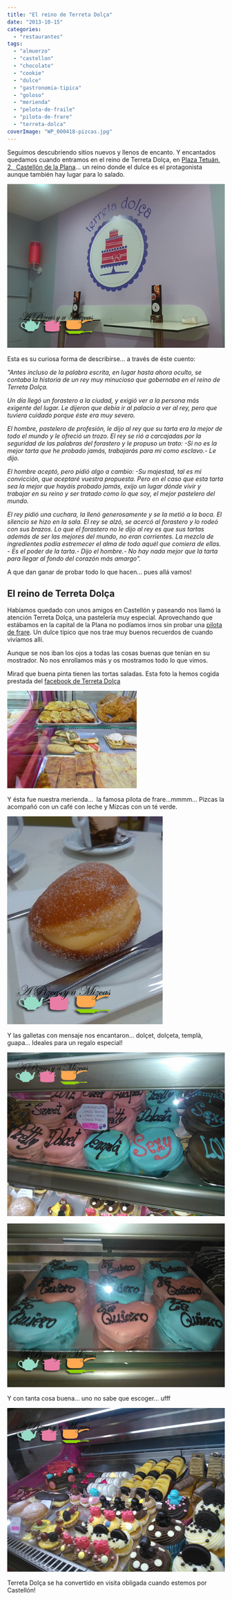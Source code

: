 ```yaml
---
title: "El reino de Terreta Dolça"
date: "2013-10-15"
categories:
  - "restaurantes"
tags:
  - "almuerzo"
  - "castellon"
  - "chocolate"
  - "cookie"
  - "dulce"
  - "gastronomia-tipica"
  - "goloso"
  - "merienda"
  - "pelota-de-fraile"
  - "pilota-de-frare"
  - "terreta-dolca"
coverImage: "WP_000418-pizcas.jpg"
---
```


Seguimos descubriendo sitios nuevos y llenos de encanto. Y encantados quedamos cuando entramos en el reino de Terreta Dolça, en [Plaza Tetuán, 2,  Castellón de la Plana](http://bing.com/maps/default.aspx?v=2&pc=FACEBK&mid=8100&where1=Plaza+Tetu%C3%A1n%2C+2%2C+12001+Castell%C3%B3n+de+la+Plana&FORM=FBKPL0&name=Terreta+Dol%C3%A7a&mkt=es-ES)... un reino donde el dulce es el protagonista aunque también hay lugar para lo salado.

![terreta dolça](images/IMG_20130913_175737-pizcas.jpg)



Esta es su curiosa forma de describirse... a través de éste cuento:

_"Antes incluso de la palabra escrita, en lugar hasta ahora oculto, se contaba la historia de un rey muy minucioso que gobernaba en el reino de Terreta Dolça._

_Un día llegó un forastero a la ciudad, y exigió ver a la persona más exigente del lugar. Le dijeron que debía ir al palacio a ver al rey, pero que tuviera cuidado porque éste era muy severo._

_El hombre, pastelero de profesión, le dijo al rey que su tarta era la mejor de todo el mundo y le ofreció un trozo. El rey se rió a carcajadas por la seguridad de las palabras del forastero y le propuso un trato:_ _\-Si no es la mejor tarta que he probado jamás, trabajarás para mi como esclavo.- Le dijo._

_El hombre aceptó, pero pidió algo a cambio:_ _\-Su majestad, tal es mi convicción, que aceptaré vuestra propuesta. Pero en el caso que esta tarta sea la mejor que hayáis probado jamás, exijo un lugar dónde vivir y trabajar en su reino y ser tratado como lo que soy, el mejor pastelero del mundo._

_El rey pidió una cuchara, la llenó generosamente y se la metió a la boca. El silencio se hizo en la sala. El rey se alzó, se acercó al forastero y lo rodeó con sus brazos. Lo que el forastero no le dijo al rey es que sus tartas además de ser las mejores del mundo, no eran corrientes. La mezcla de ingredientes podía estremecer el alma de todo aquél que comiera de ellas._ _\- Es el poder de la tarta.- Dijo el hombre.- No hay nada mejor que la tarta para llegar al fondo del corazón más amargo"._

A que dan ganar de probar todo lo que hacen... pues allá vamos!

## El reino de Terreta Dolça

Habíamos quedado con unos amigos en Castellón y paseando nos llamó la atención Terreta Dolça, una pastelería muy especial. Aprovechando que estábamos en la capital de la Plana no podíamos irnos sin probar una [pilota de frare](http://www.turismodecastellon.com/110027_es/Pilotes-de-Frare/ "Pilota de frare, receta"). Un dulce típico que nos trae muy buenos recuerdos de cuando vivíamos allí.

Aunque se nos iban los ojos a todas las cosas buenas que tenían en su mostrador. No nos enrollamos más y os mostramos todo lo que vimos.

Mirad que buena pinta tienen las tortas saladas. Esta foto la hemos cogida prestada del [facebook de Terreta Dolça](https://www.facebook.com/pages/Terreta-Dol%C3%A7a/447750435260070 "Terreta Dolça")

![427316_487062891328824_66544515_n](images/427316_487062891328824_66544515_n-300x225.jpg)

Y ésta fue nuestra merienda...  la famosa pilota de frare...mmmm... Pizcas la acompañó con un café con leche y Mizcas con un té verde.

![terreta dolça](images/IMG_20130913_175821-pizcas.jpg)

Y las galletas con mensaje nos encantaron... dolçet, dolçeta, templà, guapa... Ideales para un regalo especial!

![terreta dolça](images/WP_000418-pizcas.jpg)

![terreta dolça](images/WP_000420-pizcas.jpg)

Y con tanta cosa buena... uno no sabe que escoger... ufff

![terreta dolça](images/WP_000419-pizcas.jpg)

Terreta Dolça se ha convertido en visita obligada cuando estemos por Castellón!
